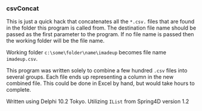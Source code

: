 ### csvConcat

This is just a quick hack that concatenates all the `*.csv.` files that are found in the folder this program is called from.  The destination file name should be passed as the first parameter to the program.  If no file name is passed then the working folder will be the file name.

Working folder `c:\some\folder\name\imadeup` becomes file name `imadeup.csv`.


This program was written solely to combine a few hundred `.csv` files into several groups.  Each file ends up representing a column in the new combined file.  This could be done in Excel by hand, but would take hours to complete.

Written using Delphi 10.2 Tokyo.  Utilizing `IList` from Spring4D version 1.2 
